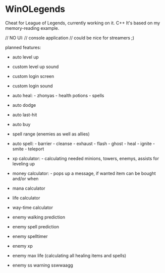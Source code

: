 # WinOLegends
Cheat for League of Legends, currently working on it. C++
It's based on my memory-reading example.

// NO UI:
// console application
// could be nice for streamers ;)

planned features:

- auto level up
- custom level up sound
- custom login screen
- custom login sound
- auto heal:
        - zhonyas
        - health potions
        - spells

- auto dodge
- auto last-hit
- auto buy
- spell range (enemies as well as allies)
- auto spell:
        - barrier
        - cleanse
        - exhaust
        - flash
        - ghost
        - heal
        - ignite
        - smite
        - teleport

- xp calculator:
        - calculating needed minions, towers, enemys, assists for leveling up

- money calculator:
        - pops up a message, if wanted item can be bought and/or when

- mana calculator
- life calculator
- way-time calculator        

- enemy walking prediction
- enemy spell prediction
- enemy spelltimer
- enemy xp
- enemy max life (calculating all healing items and spells)
- enemy ss warning
sswwaagg
